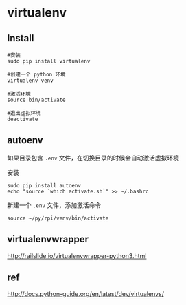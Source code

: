 # virtualenv

## Install
```
#安装
sudo pip install virtualenv

#创建一个 python 环境
virtualenv venv

#激活环境
source bin/activate

#退出虚拟环境
deactivate
```

## autoenv
如果目录包含 `.env` 文件，在切换目录的时候会自动激活虚拟环境

安装

```
sudo pip install autoenv
echo "source `which activate.sh`" >> ~/.bashrc
```

新建一个 `.env` 文件，添加激活命令

```
source ~/py/rpi/venv/bin/activate
```

## virtualenvwrapper

http://railslide.io/virtualenvwrapper-python3.html


## ref
http://docs.python-guide.org/en/latest/dev/virtualenvs/



